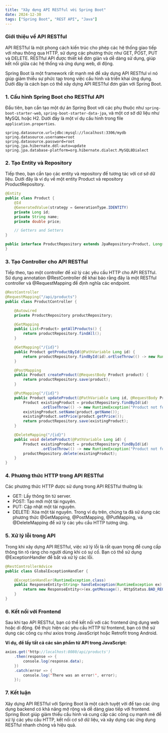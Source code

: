 ```yaml
---
title: "Xây dựng API RESTful với Spring Boot"
date: 2024-12-30
tags: ["Spring Boot", "REST API", "Java"]
---
```


### Giới thiệu về API RESTful
API RESTful là một phong cách kiến trúc cho phép các hệ thống giao tiếp với nhau thông qua HTTP, sử dụng các phương thức như GET, POST, PUT và DELETE. RESTful API được thiết kế đơn giản và dễ dàng sử dụng, giúp kết nối giữa các hệ thống và ứng dụng web, di động.

Spring Boot là một framework rất mạnh mẽ để xây dựng API RESTful vì nó giúp giảm thiểu sự phức tạp trong việc cấu hình và triển khai ứng dụng. Dưới đây là cách bạn có thể xây dựng API RESTful đơn giản với Spring Boot.

### 1. Cấu hình Spring Boot cho RESTful API
Đầu tiên, bạn cần tạo một dự án Spring Boot với các phụ thuộc như `spring-boot-starter-web`, `spring-boot-starter-data-jpa`, và một cơ sở dữ liệu như MySQL hoặc H2. Dưới đây là một ví dụ cấu hình trong file `application.properties`.

```properties
spring.datasource.url=jdbc:mysql://localhost:3306/mydb
spring.datasource.username=root
spring.datasource.password=root
spring.jpa.hibernate.ddl-auto=update
spring.jpa.database-platform=org.hibernate.dialect.MySQL8Dialect
```
### 2. Tạo Entity và Repository
Tiếp theo, bạn cần tạo các entity và repository để tương tác với cơ sở dữ liệu. Dưới đây là ví dụ về một entity Product và repository ProductRepository.
```java
@Entity
public class Product {
    @Id
    @GeneratedValue(strategy = GenerationType.IDENTITY)
    private Long id;
    private String name;
    private double price;

    // Getters and Setters
}
```
```java
public interface ProductRepository extends JpaRepository<Product, Long> {
}
```
### 3. Tạo Controller cho API RESTful
Tiếp theo, tạo một controller để xử lý các yêu cầu HTTP cho API RESTful. Sử dụng annotation @RestController để khai báo rằng đây là một RESTful controller và @RequestMapping để định nghĩa các endpoint.
```java
@RestController
@RequestMapping("/api/products")
public class ProductController {

    @Autowired
    private ProductRepository productRepository;

    @GetMapping
    public List<Product> getAllProducts() {
        return productRepository.findAll();
    }

    @GetMapping("/{id}")
    public Product getProductById(@PathVariable Long id) {
        return productRepository.findById(id).orElseThrow(() -> new RuntimeException("Product not found"));
    }

    @PostMapping
    public Product createProduct(@RequestBody Product product) {
        return productRepository.save(product);
    }

    @PutMapping("/{id}")
    public Product updateProduct(@PathVariable Long id, @RequestBody Product product) {
        Product existingProduct = productRepository.findById(id)
                .orElseThrow(() -> new RuntimeException("Product not found"));
        existingProduct.setName(product.getName());
        existingProduct.setPrice(product.getPrice());
        return productRepository.save(existingProduct);
    }

    @DeleteMapping("/{id}")
    public void deleteProduct(@PathVariable Long id) {
        Product existingProduct = productRepository.findById(id)
                .orElseThrow(() -> new RuntimeException("Product not found"));
        productRepository.delete(existingProduct);
    }
}
```
### 4. Phương thức HTTP trong API RESTful
Các phương thức HTTP được sử dụng trong API RESTful thường là:

- GET: Lấy thông tin từ server.
- POST: Tạo mới một tài nguyên.
- PUT: Cập nhật một tài nguyên.
- DELETE: Xóa một tài nguyên.
Trong ví dụ trên, chúng ta đã sử dụng các phương thức @GetMapping, @PostMapping, @PutMapping, và @DeleteMapping để xử lý các yêu cầu HTTP tương ứng.

### 5. Xử lý lỗi trong API
Trong khi xây dựng API RESTful, việc xử lý lỗi là rất quan trọng để cung cấp thông tin rõ ràng cho người dùng khi có sự cố. Bạn có thể sử dụng @ExceptionHandler để bắt và xử lý các lỗi.
```java
@RestControllerAdvice
public class GlobalExceptionHandler {

    @ExceptionHandler(RuntimeException.class)
    public ResponseEntity<String> handleException(RuntimeException ex) {
        return new ResponseEntity<>(ex.getMessage(), HttpStatus.BAD_REQUEST);
    }
}
```
### 6. Kết nối với Frontend
Sau khi tạo API RESTful, bạn có thể kết nối với các frontend ứng dụng web hoặc di động. Để thực hiện các yêu cầu HTTP từ frontend, bạn có thể sử dụng các công cụ như axios trong JavaScript hoặc Retrofit trong Android.

**Ví dụ, để lấy tất cả các sản phẩm từ API trong JavaScript:**
```java
axios.get('http://localhost:8080/api/products')
    .then(response => {
        console.log(response.data);
    })
    .catch(error => {
        console.log('There was an error!', error);
    });
```
### 7. Kết luận
Xây dựng API RESTful với Spring Boot là một cách tuyệt vời để tạo các ứng dụng backend có khả năng mở rộng và dễ dàng giao tiếp với frontend. Spring Boot giúp giảm thiểu cấu hình và cung cấp các công cụ mạnh mẽ để xử lý các yêu cầu HTTP, kết nối cơ sở dữ liệu, và xây dựng các ứng dụng RESTful nhanh chóng và hiệu quả.